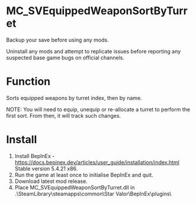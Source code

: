 # MC_SVEquippedWeaponSortByTurret
  
Backup your save before using any mods.  
  
Uninstall any mods and attempt to replicate issues before reporting any suspected base game bugs on official channels.  
  
Function  
========  
Sorts equipped weapons by turret index, then by name.  
  
NOTE: You will need to equip, unequip or re-allocate a turret to perform the first sort.  From then, it will track such changes.  
  
Install  
=======  
1. Install BepInEx - https://docs.bepinex.dev/articles/user_guide/installation/index.html Stable version 5.4.21 x86.  
2. Run the game at least once to initialise BepInEx and quit.  
3. Download latest mod release.  
4. Place MC_SVEquippedWeaponSortByTurret.dll in .\SteamLibrary\steamapps\common\Star Valor\BepInEx\plugins\  

